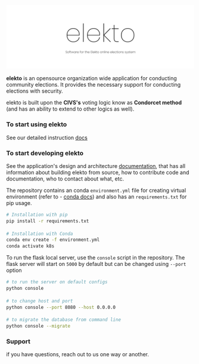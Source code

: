 ![banner.js](/static/banner.jpg)

**elekto** is an opensource organization wide application for conducting community elections. It provides the necessary support for conducting elections with security. 

elekto is built upon the **CIVS's** voting logic know as **Condorcet method** (and has an ability to extend to other logics as well).

### To start using elekto

See our detailed instruction [docs](/docs/README.md)

### To start developing elekto

See the application's design and architecture [documentation](/docs/DESIGN.md), that has all information about building elekto from source, how to contribute code and documentation, who to contact about what, etc.

The repository contains an conda `environment.yml` file for creating virtual environment (refer to - [conda docs](https://docs.conda.io/projects/conda/en/latest/user-guide/tasks/manage-environments.html)) and also has an `requirements.txt` for pip usage.

```bash
# Installation with pip 
pip install -r requirements.txt

# Installation with Conda
conda env create -f environment.yml
conda activate k8s
```

To run the flask local server, use the `console` script in the repository. The flask server will start on `5000` by default but can be changed using `--port` option
```bash
# to run the server on default configs
python console

# to change host and port
python console --port 8080 --host 0.0.0.0

# to migrate the database from command line 
python console --migrate
```

### Support 

if you have questions, reach out to us one way or another.
